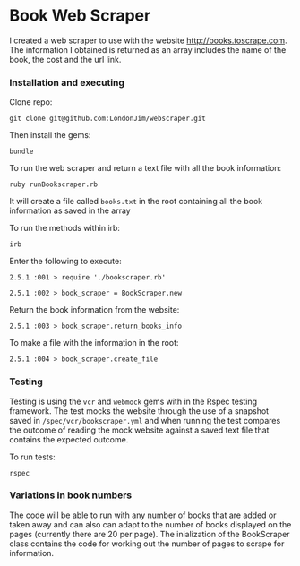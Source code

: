 # Book Web Scraper

I created a web scraper to use with the website http://books.toscrape.com. The information I obtained is returned as an array includes the name of the book, the cost and the url link.

### Installation and executing

Clone repo:

`git clone git@github.com:LondonJim/webscraper.git`

Then install the gems:

 `bundle`

To run the web scraper and return a text file with all the book information:

`ruby runBookscraper.rb`

It will create a file called `books.txt` in the root containing all the book information as saved in the array

To run the methods within irb:

`irb`

Enter the following to execute:

`2.5.1 :001 > require './bookscraper.rb'`

`2.5.1 :002 > book_scraper = BookScraper.new`

Return the book information from the website:

`2.5.1 :003 > book_scraper.return_books_info`

To make a file with the information in the root:

`2.5.1 :004 > book_scraper.create_file`



### Testing

Testing is using the `vcr` and `webmock` gems with in the Rspec testing framework. The test mocks the website through the use of a snapshot saved in `/spec/vcr/bookscraper.yml` and when running the test compares the outcome of reading the mock website against a saved text file that contains the expected outcome.

To run tests:

`rspec`


### Variations in book numbers

The code will be able to run with any number of books that are added or taken away and can also can adapt to the number of books displayed on the pages (currently there are 20 per page). The inialization of the BookScraper class contains the code for working out the number of pages to scrape for information.
